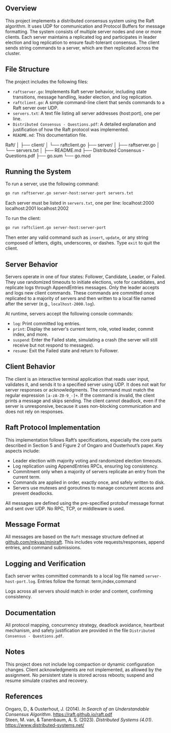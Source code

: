 ## Overview

This project implements a distributed consensus system using the Raft algorithm. It uses UDP for communication and Protocol Buffers for message formatting. The system consists of multiple server nodes and one or more clients. Each server maintains a replicated log and participates in leader election and log replication to ensure fault-tolerant consensus. The client sends string commands to a server, which are then replicated across the cluster.

## File Structure

The project includes the following files:

- `raftserver.go`: Implements Raft server behavior, including state transitions, message handling, leader election, and log replication.
- `raftclient.go`: A simple command-line client that sends commands to a Raft server over UDP.
- `servers.txt`: A text file listing all server addresses (host:port), one per line.
- `Distributed Consensus - Questions.pdf`: A detailed explanation and justification of how the Raft protocol was implemented.
- `README.md`: This documentation file.

Raft/
│
├── client/
│ └── raftclient.go
├── server/
│ ├── raftserver.go
│ └── servers.txt
│
├── README.md
├── Distributed Consensus - Questions.pdf
├── go.sum
└── go.mod

## Running the System

To run a server, use the following command:

```bash
go run raftserver.go server-host:server-port servers.txt
```

Each server must be listed in `servers.txt`, one per line:
localhost:2000
localhost:2001
localhost:2002

To run the client:

```bash
go run raftclient.go server-host:server-port
```

Then enter any valid command such as `insert`, `update`, or any string composed of letters, digits, underscores, or dashes. Type `exit` to quit the client.

## Server Behavior

Servers operate in one of four states: Follower, Candidate, Leader, or Failed. They use randomized timeouts to initiate elections, vote for candidates, and replicate logs through AppendEntries messages. Only the leader accepts and logs new client commands. These commands are committed once replicated to a majority of servers and then written to a local file named after the server (e.g., `localhost-2000.log`).

At runtime, servers accept the following console commands:

- `log`: Print committed log entries.
- `print`: Display the server's current term, role, voted leader, commit index, and more.
- `suspend`: Enter the Failed state, simulating a crash (the server will still receive but not respond to messages).
- `resume`: Exit the Failed state and return to Follower.

## Client Behavior

The client is an interactive terminal application that reads user input, validates it, and sends it to a specified server using UDP. It does not wait for server responses or acknowledgments. The command must match the regular expression `[a-zA-Z0-9_-]+`. If the command is invalid, the client prints a message and skips sending. The client cannot deadlock, even if the server is unresponsive, because it uses non-blocking communication and does not rely on responses.

## Raft Protocol Implementation

This implementation follows Raft’s specifications, especially the core parts described in Section 5 and Figure 2 of Ongaro and Ousterhout’s paper. Key aspects include:

- Leader election with majority voting and randomized election timeouts.
- Log replication using AppendEntries RPCs, ensuring log consistency.
- Commitment only when a majority of servers replicate an entry from the current term.
- Commands are applied in order, exactly once, and safely written to disk.
- Servers use mutexes and goroutines to manage concurrent access and prevent deadlocks.

All messages are defined using the pre-specified protobuf message format and sent over UDP. No RPC, TCP, or middleware is used.

## Message Format

All messages are based on the `Raft` message structure defined at [github.com/mkyas/miniraft](https://github.com/mkyas/miniraft). This includes vote requests/responses, append entries, and command submissions.

## Logging and Verification

Each server writes committed commands to a local log file named `server-host-port.log`. Entries follow the format: term,index,command

Logs across all servers should match in order and content, confirming consistency.

## Documentation

All protocol mapping, concurrency strategy, deadlock avoidance, heartbeat mechanism, and safety justification are provided in the file `Distributed Consensus - Questions.pdf`.

## Notes

This project does not include log compaction or dynamic configuration changes. Client acknowledgments are not implemented, as allowed by the assignment. No persistent state is stored across reboots; suspend and resume simulate crashes and recovery.

## References

Ongaro, D., & Ousterhout, J. (2014). _In Search of an Understandable Consensus Algorithm_. https://raft.github.io/raft.pdf  
Steen, M. van, & Tanenbaum, A. S. (2023). _Distributed Systems (4.01)_. https://www.distributed-systems.net/
